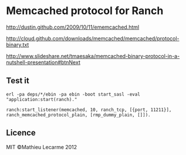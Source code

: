 Memcached protocol for Ranch
============================

http://dustin.github.com/2009/10/11/ememcached.html

http://cloud.github.com/downloads/memcached/memcached/protocol-binary.txt

http://www.slideshare.net/tmaesaka/memcached-binary-protocol-in-a-nutshell-presentation#btnNext

Test it
-------

    erl -pa deps/*/ebin -pa ebin -boot start_sasl -eval "application:start(ranch)."

    ranch:start_listener(memcached, 10, ranch_tcp, [{port, 11211}], ranch_memcached_protocol_plain, [rmp_dummy_plain, []]).

Licence
-------

MIT ©Mathieu Lecarme 2012
